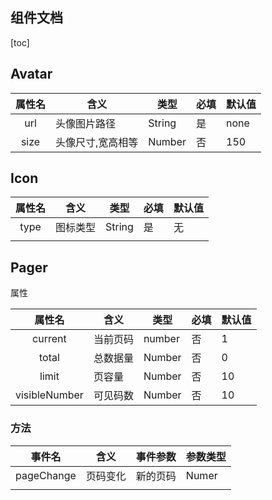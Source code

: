 ## 组件文档

[toc]

## Avatar

| 属性名 | 含义              | 类型   | 必填 | 默认值 |
| :----: | ----------------- | ------ | ---- | :----- |
|  url  | 头像图片路径      | String | 是   | none   |
|  size  | 头像尺寸,宽高相等 | Number | 否   | 150    |

## Icon

| 属性名 | 含义     | 类型   | 必填 | 默认值 |
| :----: | -------- | ------ | ---- | ------ |
|  type  | 图标类型 | String | 是   | 无     |
|        |          |        |      |        |

## Pager

属性

|    属性名    | 含义     | 类型   | 必填 | 默认值 |
| :-----------: | -------- | ------ | ---- | ------ |
|    current    | 当前页码 | number | 否   | 1      |
|     total     | 总数据量 | Number | 否   | 0      |
|     limit     | 页容量   | Number | 否   | 10     |
| visibleNumber | 可见码数 | Number | 否   | 10     |

### 方法

| 事件名     | 含义     | 事件参数 | 参数类型 |
| ---------- | -------- | -------- | -------- |
| pageChange | 页码变化 | 新的页码 | Numer    |
|            |          |          |          |
